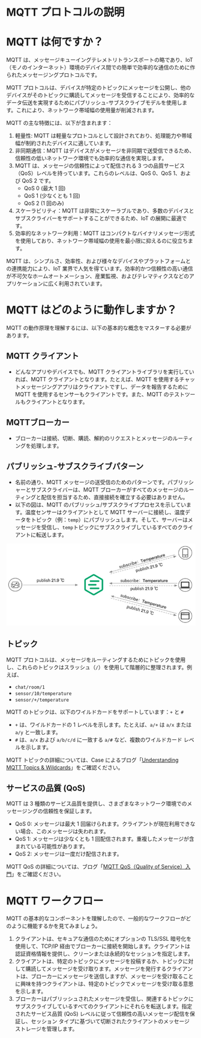 # MQTT プロトコルの説明

# MQTT は何ですか？

MQTT は、メッセージキューイングテレメトリトランスポートの略であり、IoT（モノのインターネット）環境のデバイス間での簡単で効率的な通信のために作られたメッセージングプロトコルです。

MQTT プロトコルは、デバイスが特定のトピックにメッセージを公開し、他のデバイスがそのトピックに購読してメッセージを受信することにより、効率的なデータ伝送を実現するためにパブリッシュ-サブスクライブモデルを使用します。これにより、ネットワーク帯域幅の使用量が削減されます。

MQTT の主な特徴には、以下が含まれます：

1. 軽量性: MQTT は軽量なプロトコルとして設計されており、処理能力や帯域幅が制約されたデバイスに適しています。
2. 非同期通信：MQTT はデバイスがメッセージを非同期で送受信できるため、信頼性の低いネットワーク環境でも効率的な通信を実現します。
3. MQTT は、メッセージの信頼性によって配信される 3 つの品質サービス（QoS）レベルを持っています。これらのレベルは、QoS 0、QoS 1、および QoS 2 です。
   - QoS 0 (最大 1 回)
   - QoS 1 (少なくとも 1 回)
   - QoS 2 (1 回のみ)
4. スケーラビリティ：MQTT は非常にスケーラブルであり、多数のデバイスとサブスクライバーをサポートすることができるため、IoT の展開に最適です。
5. 効率的なネットワーク利用：MQTT はコンパクトなバイナリメッセージ形式を使用しており、ネットワーク帯域幅の使用を最小限に抑えるのに役立ちます。

MQTT は、シンプルさ、効率性、および様々なデバイスやプラットフォームとの連携能力により、IoT 業界で人気を得ています。効率的かつ信頼性の高い通信が不可欠なホームオートメーション、産業監視、およびテレマティクスなどのアプリケーションに広く利用されています。

# MQTT はどのように動作しますか？

MQTT の動作原理を理解するには、以下の基本的な概念をマスターする必要があります。

## MQTT クライアント

- どんなアプリやデバイスでも、MQTT クライアントライブラリを実行していれば、MQTT クライアントとなります。たとえば、MQTT を使用するチャットメッセージングアプリはクライアントですし、データを報告するために MQTT を使用するセンサーもクライアントです。また、MQTT のテストツールもクライアントとなります。

## MQTTブローカー

- ブローカーは接続、切断、購読、解約のリクエストとメッセージのルーティングを処理します。

## パブリッシュ-サブスクライブパターン

- 名前の通り、MQTT メッセージの送受信のためのパターンです。パブリッシャーとサブスクライバーは、MQTT ブローカーがすべてのメッセージのルーティングと配信を担当するため、直接接続を確立する必要はありません。
- 以下の図は、MQTT のパブリッシュ/サブスクライブプロセスを示しています。温度センサーはクライアントとして MQTT サーバーに接続し、温度データをトピック（例：`temp`）にパブリッシュします。そして、サーバーはメッセージを受信し、`temp`トピックにサブスクライブしているすべてのクライアントに転送します。

![pub-sub.png](../assets/pub-sub.png)

## トピック

MQTT プロトコルは、メッセージをルーティングするためにトピックを使用し、これらのトピックはスラッシュ（`/`）を使用して階層的に整理されます。例えば、

- `chat/room/1`
- `sensor/10/temperature`
- `sensor/+/temperature`

MQTT のトピックは、以下のワイルドカードをサポートしています：`+` と `#`

- `+` は、ワイルドカードの 1 レベルを示します。たとえば、`a/+` は `a/x` または `a/y` と一致します。
- `#` は、`a/x` および `a/b/c/d` に一致する `a/#` など、複数のワイルドカード レベルを示します。

MQTT トピックの詳細については、Case によるブログ「[Understanding MQTT Topics & Wildcards](https://www.emqx.com/en/blog/advanced-features-of-mqtt-topics)」をご確認ください。

## サービスの品質 (QoS)

MQTT は 3 種類のサービス品質を提供し、さまざまなネットワーク環境でのメッセージングの信頼性を保証します。

- QoS 0: メッセージは最大 1 回届けられます。クライアントが現在利用できない場合、このメッセージは失われます。
- QoS 1: メッセージは少なくとも 1 回配信されます。重複したメッセージが含まれている可能性があります。
- QoS 2: メッセージは一度だけ配信されます。

MQTT QoS の詳細については、ブログ「[MQTT QoS（Quality of Service）入門](https://www.emqx.com/en/blog/introduction-to-mqtt-qos)」をご確認ください。

# MQTT ワークフロー

MQTT の基本的なコンポーネントを理解したので、一般的なワークフローがどのように機能するかを見てみましょう。

1. クライアントは、セキュアな通信のためにオプションの TLS/SSL 暗号化を使用して、TCP/IP 経由でブローカーに接続を開始します。クライアントは認証資格情報を提供し、クリーンまたは永続的なセッションを指定します。
2. クライアントは、特定のトピックにメッセージを投稿するか、トピックに対して購読してメッセージを受け取ります。メッセージを発行するクライアントは、ブローカーにメッセージを送信しますが、メッセージを受け取ることに興味を持つクライアントは、特定のトピックでメッセージを受け取る意思を示します。
3. ブローカーはパブリッシュされたメッセージを受信し、関連するトピックにサブスクライブしているすべてのクライアントにそれらを転送します。指定されたサービス品質 (QoS) レベルに従って信頼性の高いメッセージ配信を保証し、セッション タイプに基づいて切断されたクライアントのメッセージ ストレージを管理します。
